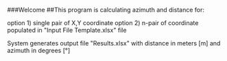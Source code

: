 ###Welcome 
##This program is calculating azimuth and distance for:

option 1) single pair of X,Y coordinate 
option 2) n-pair of coordinate populated in "Input File Template.xlsx" file 

System generates output file "Results.xlsx" with distance in meters [m] and azimuth in degrees [°]